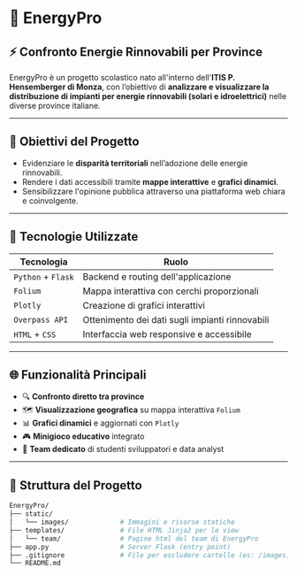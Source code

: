 # 🌱 EnergyPro

## ⚡ Confronto Energie Rinnovabili per Province

EnergyPro è un progetto scolastico nato all'interno dell'**ITIS P. Hensemberger di Monza**, con l’obiettivo di **analizzare e visualizzare la distribuzione di impianti per energie rinnovabili (solari e idroelettrici)** nelle diverse province italiane.

---

## 🎯 Obiettivi del Progetto

- Evidenziare le **disparità territoriali** nell’adozione delle energie rinnovabili.
- Rendere i dati accessibili tramite **mappe interattive** e **grafici dinamici**.
- Sensibilizzare l'opinione pubblica attraverso una piattaforma web chiara e coinvolgente.

---

## 🧰 Tecnologie Utilizzate

| Tecnologia     | Ruolo                                         |
|----------------|-----------------------------------------------|
| `Python` + `Flask` | Backend e routing dell'applicazione         |
| `Folium`       | Mappa interattiva con cerchi proporzionali    |
| `Plotly`       | Creazione di grafici interattivi              |
| `Overpass API` | Ottenimento dei dati sugli impianti rinnovabili |
| `HTML` + `CSS` | Interfaccia web responsive e accessibile      |

---

## 🌐 Funzionalità Principali

- 🔍 **Confronto diretto tra province**
- 🗺️ **Visualizzazione geografica** su mappa interattiva `Folium`
- 📊 **Grafici dinamici** e aggiornati con `Plotly`
- 🎮 **Minigioco educativo** integrato
- 👥 **Team dedicato** di studenti sviluppatori e data analyst

---

## 🧪 Struttura del Progetto

```bash
EnergyPro/
├── static/
│   └── images/             # Immagini e risorse statiche
├── templates/              # File HTML Jinja2 per le view
│   └── team/               # Pagine html del team di EnergyPro       
├── app.py                  # Server Flask (entry point)
├── .gitignore              # File per escludere cartelle (es: /images)
└── README.md
